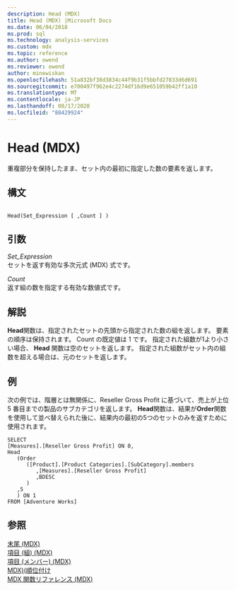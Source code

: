 ```yaml
---
description: Head (MDX)
title: Head (MDX) |Microsoft Docs
ms.date: 06/04/2018
ms.prod: sql
ms.technology: analysis-services
ms.custom: mdx
ms.topic: reference
ms.author: owend
ms.reviewer: owend
author: minewiskan
ms.openlocfilehash: 51a832bf38d3834c44f9b31f5bbfd27833d6d691
ms.sourcegitcommit: e700497f962e4c2274df16d9e651059b42ff1a10
ms.translationtype: MT
ms.contentlocale: ja-JP
ms.lasthandoff: 08/17/2020
ms.locfileid: "88429924"
---
```

# <a name="head-mdx"></a>Head (MDX)


  重複部分を保持したまま、セット内の最初に指定した数の要素を返します。  
  
## <a name="syntax"></a>構文  
  
```  
  
Head(Set_Expression [ ,Count ] )  
```  
  
## <a name="arguments"></a>引数  
 *Set_Expression*  
 セットを返す有効な多次元式 (MDX) 式です。  
  
 *Count*  
 返す組の数を指定する有効な数値式です。  
  
## <a name="remarks"></a>解説  
 **Head**関数は、指定されたセットの先頭から指定された数の組を返します。 要素の順序は保持されます。 Count の既定値は 1 です。 指定された組数が1より小さい場合、 **Head** 関数は空のセットを返します。 指定された組数がセット内の組数を超える場合は、元のセットを返します。  
  
## <a name="example"></a>例  
 次の例では、階層とは無関係に、Reseller Gross Profit に基づいて、売上が上位 5 番目までの製品のサブカテゴリを返します。 **Head**関数は、結果が**Order**関数を使用して並べ替えられた後に、結果内の最初の5つのセットのみを返すために使用されます。  
  
```  
SELECT   
[Measures].[Reseller Gross Profit] ON 0,  
Head  
   (Order   
      ([Product].[Product Categories].[SubCategory].members  
         ,[Measures].[Reseller Gross Profit]  
         ,BDESC  
      )  
   ,5  
   ) ON 1  
FROM [Adventure Works]  
```  
  
## <a name="see-also"></a>参照  
 [末尾 &#40;MDX&#41;](../mdx/tail-mdx.md)   
 [項目 &#40;組&#41; &#40;MDX&#41;](../mdx/item-tuple-mdx.md)   
 [項目 &#40;メンバー&#41; &#40;MDX&#41;](../mdx/item-member-mdx.md)   
 [MDX&#41;&#40;順位付け ](../mdx/rank-mdx.md)   
 [MDX 関数リファレンス &#40;MDX&#41;](../mdx/mdx-function-reference-mdx.md)  
  
  
